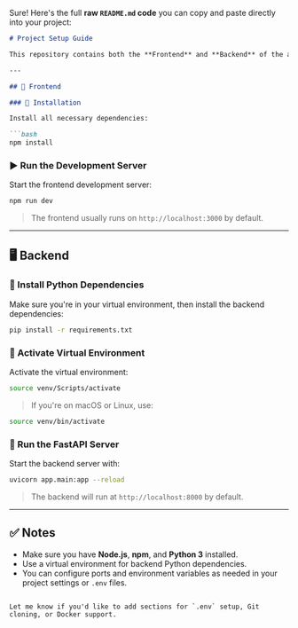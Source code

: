 Sure! Here's the full **raw `README.md` code** you can copy and paste directly into your project:

````markdown
# Project Setup Guide

This repository contains both the **Frontend** and **Backend** of the application.

---

## 📁 Frontend

### 🔧 Installation

Install all necessary dependencies:

```bash
npm install
````

### ▶️ Run the Development Server

Start the frontend development server:

```bash
npm run dev
```

> The frontend usually runs on `http://localhost:3000` by default.

---

## 🖥️ Backend

### 🔧 Install Python Dependencies

Make sure you're in your virtual environment, then install the backend dependencies:

```bash
pip install -r requirements.txt
```

### 🧪 Activate Virtual Environment

Activate the virtual environment:

```bash
source venv/Scripts/activate
```

> If you're on macOS or Linux, use:

```bash
source venv/bin/activate
```

### 🚀 Run the FastAPI Server

Start the backend server with:

```bash
uvicorn app.main:app --reload
```

> The backend will run at `http://localhost:8000` by default.

---

## ✅ Notes

* Make sure you have **Node.js**, **npm**, and **Python 3** installed.
* Use a virtual environment for backend Python dependencies.
* You can configure ports and environment variables as needed in your project settings or `.env` files.

```

Let me know if you'd like to add sections for `.env` setup, Git cloning, or Docker support.
```
